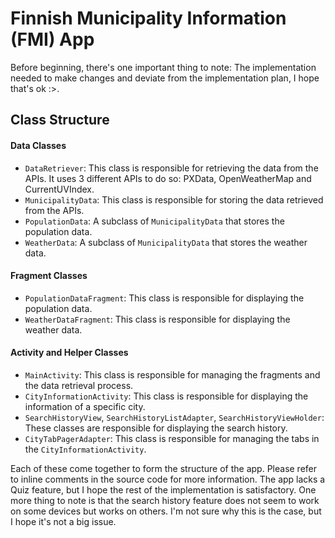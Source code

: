 # Finnish Municipality Information (FMI) App

Before beginning, there's one important thing to note: The implementation needed to make changes and deviate from the implementation plan, I hope that's ok :>.

## Class Structure

#### Data Classes
- `DataRetriever`: This class is responsible for retrieving the data from the APIs. It uses 3 different APIs to do so: PXData, OpenWeatherMap and CurrentUVIndex. 
- `MunicipalityData`: This class is responsible for storing the data retrieved from the APIs.
- `PopulationData`: A subclass of `MunicipalityData` that stores the population data.
- `WeatherData`: A subclass of `MunicipalityData` that stores the weather data.

#### Fragment Classes
- `PopulationDataFragment`: This class is responsible for displaying the population data.
- `WeatherDataFragment`: This class is responsible for displaying the weather data.

#### Activity and Helper Classes
- `MainActivity`: This class is responsible for managing the fragments and the data retrieval process.
- `CityInformationActivity`: This class is responsible for displaying the information of a specific city.
- `SearchHistoryView`, `SearchHistoryListAdapter`, `SearchHistoryViewHolder`: These classes are responsible for displaying the search history.
- `CityTabPagerAdapter`: This class is responsible for managing the tabs in the `CityInformationActivity`.

Each of these come together to form the structure of the app. Please refer to inline comments in the source code for more information.
The app lacks a Quiz feature, but I hope the rest of the implementation is satisfactory.
One more thing to note is that the search history feature does not seem to work on some devices but works on others. I'm not sure why this is the case, but I hope it's not a big issue.